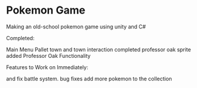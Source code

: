 # Pokemon Game
Making an old-school pokemon game using unity and C#


Completed:                                          

Main Menu
Pallet town and town interaction completed
professor oak sprite added
Professor Oak Functionality



Features to Work on Immediately:
 
 and fix battle system. 
 bug fixes
 add more pokemon to the collection
 

